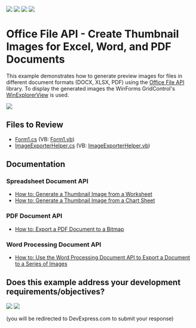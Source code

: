 <!-- default badges list -->
![](https://img.shields.io/endpoint?url=https://codecentral.devexpress.com/api/v1/VersionRange/143175290/24.2.1%2B)
[![](https://img.shields.io/badge/Open_in_DevExpress_Support_Center-FF7200?style=flat-square&logo=DevExpress&logoColor=white)](https://supportcenter.devexpress.com/ticket/details/T830551)
[![](https://img.shields.io/badge/📖_How_to_use_DevExpress_Examples-e9f6fc?style=flat-square)](https://docs.devexpress.com/GeneralInformation/403183)
[![](https://img.shields.io/badge/💬_Leave_Feedback-feecdd?style=flat-square)](#does-this-example-address-your-development-requirementsobjectives)
<!-- default badges end -->

# Office File API - Create Thumbnail Images for Excel, Word, and PDF Documents

This example demonstrates how to generate preview images for files in different document formats (DOCX, XLSX, PDF) using the [Office File API](https://docs.devexpress.com/OfficeFileAPI/14911/Office-File-API) library. To display the generated images the WinForms GridControl's [WinExplorerView](https://docs.devexpress.com/WindowsForms/114759/Controls-and-Libraries/Data-Grid/Views/WinExplorer-View) is used.

![](./Images/Thumbnails.png)

## Files to Review

* [Form1.cs](./CS/Form1.cs) (VB: [Form1.vb](./VB/Form1.vb))
* [ImageExporterHelper.cs](./CS/ImageExporterHelper.cs) (VB: [ImageExporterHelper.vb](./VB/ImageExporterHelper.vb))

## Documentation

### Spreadsheet Document API

* [How to: Generate a Thumbnail Image from a Worksheet](https://docs.devexpress.com/OfficeFileAPI/403376/spreadsheet-document-api/examples/worksheets/how-to-generate-a-thumbnail-from-a-worksheet)
* [How to: Generate a Thumbnail Image from a Chart Sheet](https://docs.devexpress.com/OfficeFileAPI/403379/spreadsheet-document-api/examples/charts/how-to-generate-a-thumbnail-from-a-chart-sheet)

### PDF Document API

* [How to: Export a PDF Document to a Bitmap](https://docs.devexpress.com/OfficeFileAPI/120344/pdf-document-api/examples/export-a-pdf-document-to-an-image/how-to-export-a-pdf-document-to-a-bitmap)

### Word Processing Document API

* [How to: Use the Word Processing Document API to Export a Document to a Series of Images](https://docs.devexpress.com/OfficeFileAPI/404872/word-processing-document-api/examples/export/how-to-export-a-document-to-a-series-of-images?v=24.1)

<!-- feedback -->
## Does this example address your development requirements/objectives?

[<img src="https://www.devexpress.com/support/examples/i/yes-button.svg"/>](https://www.devexpress.com/support/examples/survey.xml?utm_source=github&utm_campaign=office-file-api-create-thumbnail-images-for-docx-xlsx-pdf-files&~~~was_helpful=yes) [<img src="https://www.devexpress.com/support/examples/i/no-button.svg"/>](https://www.devexpress.com/support/examples/survey.xml?utm_source=github&utm_campaign=office-file-api-create-thumbnail-images-for-docx-xlsx-pdf-files&~~~was_helpful=no)

(you will be redirected to DevExpress.com to submit your response)
<!-- feedback end -->
